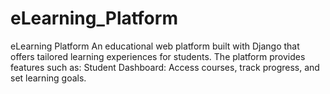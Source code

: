 # eLearning_Platform
eLearning Platform An educational web platform built with Django that offers tailored learning experiences for students. The platform provides features such as:  Student Dashboard: Access courses, track progress, and set learning goals. 
